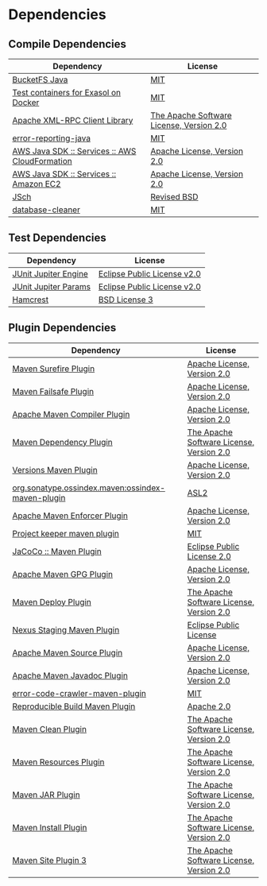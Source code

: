 <!-- @formatter:off -->
# Dependencies

## Compile Dependencies

| Dependency                                          | License                                       |
| --------------------------------------------------- | --------------------------------------------- |
| [BucketFS Java][0]                                  | [MIT][1]                                      |
| [Test containers for Exasol on Docker][2]           | [MIT][1]                                      |
| [Apache XML-RPC Client Library][4]                  | [The Apache Software License, Version 2.0][5] |
| [error-reporting-java][6]                           | [MIT][1]                                      |
| [AWS Java SDK :: Services :: AWS CloudFormation][8] | [Apache License, Version 2.0][9]              |
| [AWS Java SDK :: Services :: Amazon EC2][8]         | [Apache License, Version 2.0][9]              |
| [JSch][12]                                          | [Revised BSD][13]                             |
| [database-cleaner][14]                              | [MIT][1]                                      |

## Test Dependencies

| Dependency                 | License                           |
| -------------------------- | --------------------------------- |
| [JUnit Jupiter Engine][16] | [Eclipse Public License v2.0][17] |
| [JUnit Jupiter Params][16] | [Eclipse Public License v2.0][17] |
| [Hamcrest][20]             | [BSD License 3][21]               |

## Plugin Dependencies

| Dependency                                              | License                                       |
| ------------------------------------------------------- | --------------------------------------------- |
| [Maven Surefire Plugin][22]                             | [Apache License, Version 2.0][23]             |
| [Maven Failsafe Plugin][24]                             | [Apache License, Version 2.0][23]             |
| [Apache Maven Compiler Plugin][26]                      | [Apache License, Version 2.0][23]             |
| [Maven Dependency Plugin][28]                           | [The Apache Software License, Version 2.0][5] |
| [Versions Maven Plugin][30]                             | [Apache License, Version 2.0][23]             |
| [org.sonatype.ossindex.maven:ossindex-maven-plugin][32] | [ASL2][5]                                     |
| [Apache Maven Enforcer Plugin][34]                      | [Apache License, Version 2.0][23]             |
| [Project keeper maven plugin][36]                       | [MIT][1]                                      |
| [JaCoCo :: Maven Plugin][38]                            | [Eclipse Public License 2.0][39]              |
| [Apache Maven GPG Plugin][40]                           | [Apache License, Version 2.0][5]              |
| [Maven Deploy Plugin][42]                               | [The Apache Software License, Version 2.0][5] |
| [Nexus Staging Maven Plugin][44]                        | [Eclipse Public License][45]                  |
| [Apache Maven Source Plugin][46]                        | [Apache License, Version 2.0][23]             |
| [Apache Maven Javadoc Plugin][48]                       | [Apache License, Version 2.0][23]             |
| [error-code-crawler-maven-plugin][50]                   | [MIT][1]                                      |
| [Reproducible Build Maven Plugin][52]                   | [Apache 2.0][5]                               |
| [Maven Clean Plugin][54]                                | [The Apache Software License, Version 2.0][5] |
| [Maven Resources Plugin][56]                            | [The Apache Software License, Version 2.0][5] |
| [Maven JAR Plugin][58]                                  | [The Apache Software License, Version 2.0][5] |
| [Maven Install Plugin][60]                              | [The Apache Software License, Version 2.0][5] |
| [Maven Site Plugin 3][62]                               | [The Apache Software License, Version 2.0][5] |

[36]: https://github.com/exasol/project-keeper-maven-plugin
[38]: https://www.eclemma.org/jacoco/index.html
[0]: https://github.com/exasol/bucketfs-java
[6]: https://github.com/exasol/error-reporting-java
[12]: http://www.jcraft.com/jsch/
[4]: http://ws.apache.org/xmlrpc/xmlrpc-client/
[5]: http://www.apache.org/licenses/LICENSE-2.0.txt
[22]: https://maven.apache.org/surefire/maven-surefire-plugin/
[44]: http://www.sonatype.com/public-parent/nexus-maven-plugins/nexus-staging/nexus-staging-maven-plugin/
[54]: http://maven.apache.org/plugins/maven-clean-plugin/
[8]: https://aws.amazon.com/sdkforjava
[1]: https://opensource.org/licenses/MIT
[24]: https://maven.apache.org/surefire/maven-failsafe-plugin/
[28]: http://maven.apache.org/plugins/maven-dependency-plugin/
[30]: http://www.mojohaus.org/versions-maven-plugin/
[21]: http://opensource.org/licenses/BSD-3-Clause
[26]: https://maven.apache.org/plugins/maven-compiler-plugin/
[40]: http://maven.apache.org/plugins/maven-gpg-plugin/
[39]: https://www.eclipse.org/legal/epl-2.0/
[45]: http://www.eclipse.org/legal/epl-v10.html
[2]: https://github.com/exasol/exasol-testcontainers
[9]: https://aws.amazon.com/apache2.0
[52]: http://zlika.github.io/reproducible-build-maven-plugin
[58]: http://maven.apache.org/plugins/maven-jar-plugin/
[23]: https://www.apache.org/licenses/LICENSE-2.0.txt
[34]: https://maven.apache.org/enforcer/maven-enforcer-plugin/
[17]: https://www.eclipse.org/legal/epl-v20.html
[60]: http://maven.apache.org/plugins/maven-install-plugin/
[16]: https://junit.org/junit5/
[32]: https://sonatype.github.io/ossindex-maven/maven-plugin/
[46]: https://maven.apache.org/plugins/maven-source-plugin/
[13]: http://www.jcraft.com/jsch/LICENSE.txt
[20]: http://hamcrest.org/JavaHamcrest/
[42]: http://maven.apache.org/plugins/maven-deploy-plugin/
[62]: http://maven.apache.org/plugins/maven-site-plugin/
[56]: http://maven.apache.org/plugins/maven-resources-plugin/
[48]: https://maven.apache.org/plugins/maven-javadoc-plugin/
[14]: https://github.com/exasol/database-cleaner
[50]: https://github.com/exasol/error-code-crawler-maven-plugin
